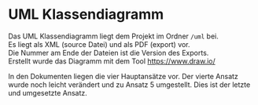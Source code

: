 # UML Klassendiagramm

Das UML Klassendiagramm liegt dem Projekt im Ordner `/uml` bei.  
Es liegt als XML (source Datei) und als PDF (export) vor.  
Die Nummer am Ende der Dateien ist die Version des Exports.  
Erstellt wurde das Diagramm mit dem Tool https://www.draw.io/ 
   
In den Dokumenten liegen die vier Hauptansätze vor. Der vierte Ansatz wurde noch leicht verändert und zu Ansatz 5 umgestellt. Dies ist
der letzte und umgesetzte Ansatz.
